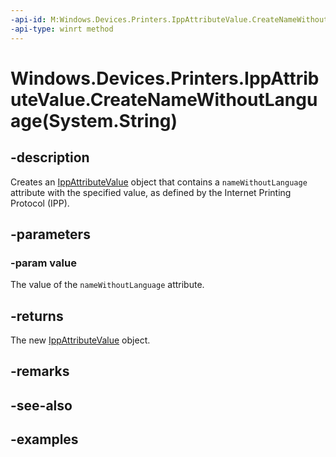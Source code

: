 ```yaml
---
-api-id: M:Windows.Devices.Printers.IppAttributeValue.CreateNameWithoutLanguage(System.String)
-api-type: winrt method
---
```


# Windows.Devices.Printers.IppAttributeValue.CreateNameWithoutLanguage(System.String)

<!--
public static Windows.Devices.Printers.IppAttributeValue CreateNameWithoutLanguage (string value);
-->


## -description

Creates an [IppAttributeValue](ippattributevalue.md) object that contains a `nameWithoutLanguage` attribute with the specified value, as defined by the Internet Printing Protocol (IPP).

## -parameters

### -param value

The value of the `nameWithoutLanguage` attribute.

## -returns

The new [IppAttributeValue](ippattributevalue.md) object.

## -remarks

## -see-also

## -examples


